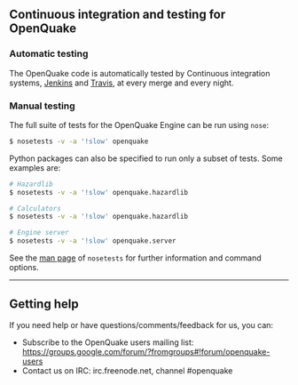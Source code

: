 ## Continuous integration and testing for OpenQuake

### Automatic testing

The OpenQuake code is automatically tested by Continuous integration systems, [Jenkins](https://ci.openquake.org) and [Travis](https://travis-ci.org/gem/oq-engine), at every merge and every night.

### Manual testing

The full suite of tests for the OpenQuake Engine can be run using `nose`:

```bash
$ nosetests -v -a '!slow' openquake
```

Python packages can also be specified to run only a subset of tests. Some examples are:

```bash
# Hazardlib
$ nosetests -v -a '!slow' openquake.hazardlib

# Calculators
$ nosetests -v -a '!slow' openquake.hazardlib

# Engine server
$ nosetests -v -a '!slow' openquake.server
```

See the [man page](http://nose.readthedocs.io/en/latest/man.html) of `nosetests` for further information and command options.

***

## Getting help
If you need help or have questions/comments/feedback for us, you can:
  * Subscribe to the OpenQuake users mailing list: https://groups.google.com/forum/?fromgroups#!forum/openquake-users
  * Contact us on IRC: irc.freenode.net, channel #openquake
